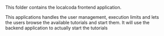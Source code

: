 This folder contains the localcoda frontend application.

This applications handles the user management, execution limits and lets the users browse the available tutorials and start them. It will use the backend application to actually start the tutorials
